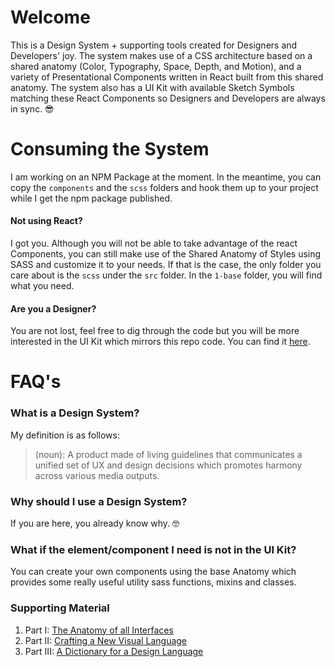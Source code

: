 # **Welcome**
This is a Design System + supporting tools created for Designers and Developers' joy. The system makes use of a CSS architecture based on a shared anatomy (Color, Typography, Space, Depth, and Motion), and a variety of Presentational Components written in React built from this shared anatomy. The system also has a UI Kit with available Sketch Symbols matching these React Components so Designers and Developers are always in sync.  😎  

# **Consuming the System**
I am working on an NPM Package at the moment. In the meantime, you can copy the `components` and the `scss` folders and hook them up to your project while I get the npm package published.

#### **Not using React?**
I got you. Although you will not be able to take advantage of the react Components, you can still make use of the Shared Anatomy of Styles using SASS and customize it to your needs. If that is the case, the only folder you care about is the `scss` under the `src` folder. In the `1-base` folder, you will find what you need. 

#### **Are you a Designer?**
You are not lost, feel free to dig through the code but you will be more interested in the UI Kit which mirrors this repo code. You can find it [here](https://github.com/ogonzal87/oskrhq-uikit-mobile-app).

# FAQ's

### What is a Design System?
My definition is as follows: 
> (noun): A product made of living guidelines that communicates a unified set of UX and design decisions which promotes harmony across various media outputs.

### Why should I use a Design System?
If you are here, you already know why. 🤓

### What if the element/component I need is not in the UI Kit?
You can create your own components using the base Anatomy which provides some really useful utility sass functions, mixins and classes.  

### Supporting Material
1) Part I: [The Anatomy of all Interfaces](https://medium.muz.li/the-anatomy-of-all-digital-interfaces-11d43f55eaf)
2) Part II: [Crafting a New Visual Language](https://medium.muz.li/crafting-a-new-visual-language-912d3ac8df43)
2) Part III: [A Dictionary for a Design Language](https://blog.prototypr.io/a-dictionary-for-a-design-language-3afae1579586)